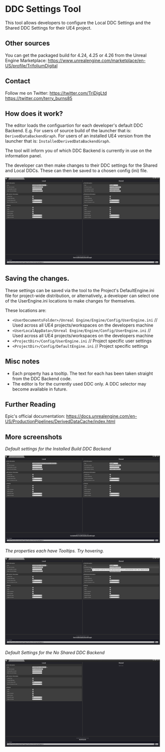 
# DDC Settings Tool

This tool allows developers to configure the Local DDC Settings and the Shared DDC Settings for their UE4 project.

## Other sources

You can get the packaged build for 4.24, 4.25 or 4.26 from the Unreal Engine Marketplace:
https://www.unrealengine.com/marketplace/en-US/profile/TrifoliumDigital

## Contact

Follow me on Twitter:
https://twitter.com/TriDigLtd
https://twitter.com/terry_burns85

## How does it work?

The editor loads the configuartion for each developer's default DDC Backend. 
E.g. For users of source build of the launcher that is: `DerivedDataBackendGraph`.
For users of an installed UE4 version from the launcher that is: `InstalledDerivedDataBackendGraph`.

The tool will inform you of which DDC Backend is currently in use on the information panel.

The developer can then make changes to their DDC settings for the Shared and Local DDCs.
These can then be saved to a chosen config (ini) file.

![DDC Settings Tool](Resources/DocumentationMedia/CurrentVersion_UsingDefaultCodeBuildDDC_Docs.png)

## Saving the changes.

These settings can be saved via the tool to the Project's DefaultEngine.ini file for project-wide distribution, or alternatively, a developer can select one of the UserEngine.ini locations to make changes for themselves.

These locations are:
 - `<UserDocumentsFolder>/Unreal Engine/Engine/Config/UserEngine.ini` // Used across all UE4 projects/workspaces on the developers machine
 - `<UserLocalAppData>/Unreal Engine/Engine/Config/UserEngine.ini` // Used across all UE4 projects/workspaces on the developers machine
 - `<ProjectDir>/Config/UserEngine.ini` // Project specific user settings
 - `<ProjectDir>/Config/DefaultEngine.ini` // Project specific settings

## Misc notes

 - Each property has a tooltip. The text for each has been taken straight from the DDC Backend code.
 - The editor is for the currently used DDC only. A DDC selector may become available in future.

## Further Reading

Epic's official documentation:
https://docs.unrealengine.com/en-US/ProductionPipelines/DerivedDataCache/index.html


## More screenshots

*Default settings for the Installed Build DDC Backend*

![DDC Settings Tool Default Installed Build Backend](Resources/DocumentationMedia/CurrentVersion_UsingDefaultInstalledBuildDDC_Docs.png)


*The properties each have Tooltips. Try hovering.*

![DDC Settings Tool Has Tooltips](Resources/DocumentationMedia/CurrentVersion_EgToolTip_Docs.png)


*Default Settings for the No Shared DDC Backend*

![DDC Settings Tool No Shared Backend](Resources/DocumentationMedia/CurrentVersion_UseNoShared_Docs.png)

